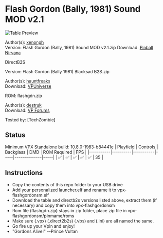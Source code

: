 # Flash Gordon (Bally, 1981) Sound MOD v2.1

![Table Preview](https://pinballnirvana.com/forums/attachments/flash-gordon-bally-1981-sound-mod-v2-0b-png.24572/)

Author(s): [xenonph](https://vpuniverse.com/profile/8789-xenonph/)  
Version: Flash Gordon (Bally, 1981) Sound MOD v2.1.zip
Download:  [Pinball Nirvana](https://pinballnirvana.com/forums/resources/flash-gordon-bally-1981-sound-mod.6346/)

DirectB2S

Version: Flash Gordon (Bally 1981) Blacksad B2S.zip

Author(s): [hauntfreaks ](https://vpuniverse.com/profile/5216-hauntfreaks/)  
Download:  [VPUniverse](https://vpuniverse.com/files/file/12828-flash-gordon-bally-1981-alt-b2s/)

ROM:
flashgdn.zip

Author(s): [destruk](https://www.vpforums.org/index.php?showuser=5)  
Download:  [VP Forums](https://www.vpforums.org/index.php?app=downloads&showfile=668)

Tested by:
[TechZombie]

## Status 

Minimum VPX Standalone build: 10.8.0-1983-b84441e
| Playfield | Controls | Backglass | DMD | ROM Required | FPS | 
|-----------|----------|-----------|-----|--------------|-----|
| :white_check_mark: | :white_check_mark: | :white_check_mark: | :white_check_mark: | :white_check_mark: | 35 |

## Instructions

- Copy the contents of this repo folder to your USB drive
- Add your personalized launcher.elf and rename it to vpx-flashgordonsm.elf
- Download the table and directb2s versions listed above, extract them (if necessary) and copy them into vpx-flashgordonsm
- Rom file (flashgdn.zip) stays in zip folder, place zip file in vpx-flashgordonsm/pinmame/roms
- Make sure (.vpx) (.direct2b2s) (.vbs) and (.ini) are all named the same. 
- Go fire up your Vpin and enjoy!
- "Gordons Alive!" --Prince Vultan